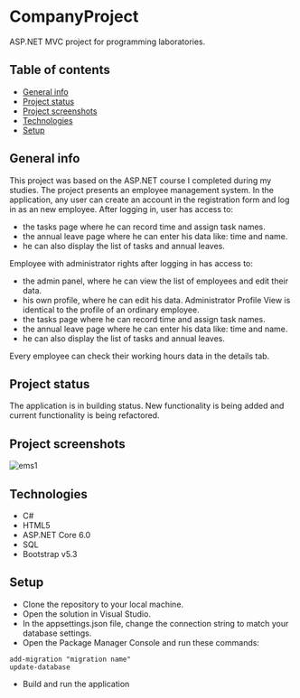 # CompanyProject
ASP.NET MVC project for programming laboratories.
## Table of contents
* [General info](#general-info)
* [Project status](#project-status)
* [Project screenshots](#project-screenshots)
* [Technologies](#technologies)
* [Setup](#setup)

## General info
This project was based on the ASP.NET course I completed during my studies. The project presents an employee management system. In the application, any user can create an account in the registration form and log in as an new employee. After logging in, user has access to: 
- the tasks page where he can record time and assign task names. 
- the annual leave page where he can enter his data like: time and name.
- he can also display the list of tasks and annual leaves.

Employee with administrator rights  after logging  in  has  access  to:
-  the  admin  panel, where  he can  view  the  list  of  employees  and  edit  their  data.  
- his own  profile, where  he can  edit  his data. Administrator  Profile  View  is  identical  to  the  profile  of  an  ordinary  employee.
- the tasks page where he can record time and assign task names. 
- the annual leave page where he can enter his data like: time and name.
- he can also display the list of tasks and annual leaves.

Every  employee  can  check  their  working  hours  data  in  the  details  tab.

## Project status
The application is in building status. New functionality is being added and current functionality is being refactored.


## Project screenshots
![ems1](https://user-images.githubusercontent.com/89485950/215151776-383c1b10-6658-4435-acbd-7ca4320e72f3.png)

## Technologies
- C# 
- HTML5
- ASP.NET Core 6.0
- SQL
- Bootstrap v5.3

## Setup
- Clone the repository to your local machine.
- Open the solution in Visual Studio.
- In the appsettings.json file, change the connection string to match your database settings.
- Open the Package Manager Console and   run these commands:
```
add-migration "migration name"
update-database
```
- Build and run the application
